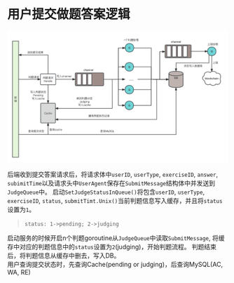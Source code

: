 # 用户提交做题答案逻辑

![](src/判题系统架构.jpg)

后端收到提交答案请求后，将请求体中`userID`, `userType`, `exerciseID`, `answer`, `subimitTime`以及请求头中`UserAgent`保存在`SubmitMessage`结构体中并发送到`JudgeQueue`中。
启动`SetJudgeStatusInQueue()`将包含`userID`, `userType`, `exerciseID`, `status`, `submitTimt.Unix()`当前判题信息写入缓存，并且将`status`设置为`1`。

> `status: 1->pending; 2->judging`

启动服务的时候开启n个判题goroutine从`JudgeQueue`中读取`SubmitMessage`, 将缓存中对应的判题信息中的`status`设置为`2`(judging)，开始判题流程。
判题结束后，将判题信息从缓存中删去，写入DB。
</br>
用户查询提交状态时，先查询Cache(pending or judging)，后查询MySQL(AC, WA, RE)
